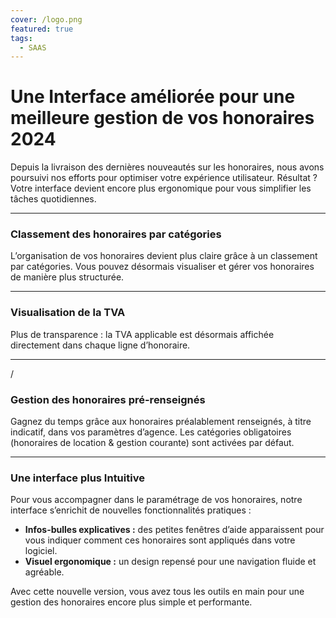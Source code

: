```yaml
---
cover: /logo.png
featured: true
tags:
  - SAAS
---
```


# **Une Interface améliorée pour une meilleure gestion de vos honoraires 2024**

Depuis la livraison des dernières nouveautés sur les honoraires, nous avons poursuivi nos efforts pour optimiser votre expérience utilisateur. Résultat ? Votre interface devient encore plus ergonomique pour vous simplifier les tâches quotidiennes.

---

### **Classement des honoraires par catégories**

L’organisation de vos honoraires devient plus claire grâce à un classement par catégories. Vous pouvez désormais visualiser et gérer vos honoraires de manière plus structurée.

---

### **Visualisation de la TVA**

Plus de transparence : la TVA applicable est désormais affichée directement dans chaque ligne d’honoraire.

---

/

### **Gestion des honoraires pré-renseignés**

Gagnez du temps grâce aux honoraires préalablement renseignés, à titre indicatif, dans vos paramètres d’agence. Les catégories obligatoires (honoraires de location & gestion courante) sont activées par défaut.

---

### **Une interface plus Intuitive**

Pour vous accompagner dans le paramétrage de vos honoraires, notre interface s’enrichit de nouvelles fonctionnalités pratiques :

- **Infos-bulles explicatives :** des petites fenêtres d’aide apparaissent pour vous indiquer comment ces honoraires sont appliqués dans votre logiciel.
- **Visuel ergonomique :** un design repensé pour une navigation fluide et agréable.

Avec cette nouvelle version, vous avez tous les outils en main pour une gestion des honoraires encore plus simple et performante.
